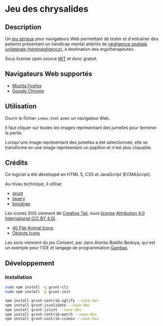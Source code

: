 # Jeu des chrysalides

## Description

Un [jeu sérieux](https://fr.wikipedia.org/wiki/Jeu_s%C3%A9rieux) pour navigateurs
Web permettant de tester et d'entraîner des patients présentant un handicap mental
atteints de [négligence spatiale unilatérale (héminégligence)](https://fr.wikipedia.org/wiki/Négligence_spatiale_unilatérale),
à destination des ergothérapeutes.

Sous license open source [MIT](https://tldrlegal.com/license/mit-license) et donc gratuit.

## Navigateurs Web supportés

- [Mozilla Firefox](https://www.mozilla.org/fr/firefox/)
- [Google Chrome](https://www.google.fr/chrome/browser/desktop/index.html)

## Utilisation

Ouvrir le fichier `index.html` avec un navigateur Web.

Il faut cliquer sur toutes les images représentant des jumelles pour terminer la
partie.

Lorsqu'une image représentant des jumelles a été sélectionnée, elle se transforme
en une image représentant un papillon et n'est plus cliquable.

## Crédits

Ce logiciel a été développé en HTML 5, CSS et JavaScript (ECMAScript).

Au nivau technique, il utilise:

- [grunt](https://gruntjs.com/)
- [jquery](https://jquery.com/)
- [boostrap](http://getbootstrap.com/)

Les icones SVG viennent de [Creative Tail](https://www.creativetail.com/), sous
[license](https://www.creativetail.com/licensing/) [Attribution 4.0 International
(CC BY 4.0)](https://creativecommons.org/licenses/by/4.0/).

- [40 Flat Animal Icons](https://www.creativetail.com/40-free-flat-animal-icons/)
- [Objects Icons](https://www.creativetail.com/free-objects-icons/)

Les sons viennent du jeu *Consent*, par Jairo Alonso Badillo Bedoya, qui est un
exemple pour l'IDE et langage de programmation [Gambas](http://gambas.sourceforge.net/).

## Développement

### Installation

```bash
sudo npm install -g grunt-cli
sudo npm install -g grunt-init

npm install grunt-contrib-uglify --save-dev
npm install grunt-jsvalidate --save-dev
npm install grunt-jslint --save-dev
npm install grunt-contrib-watch --save-dev
npm install grunt-contrib-cssmin --save-dev
```